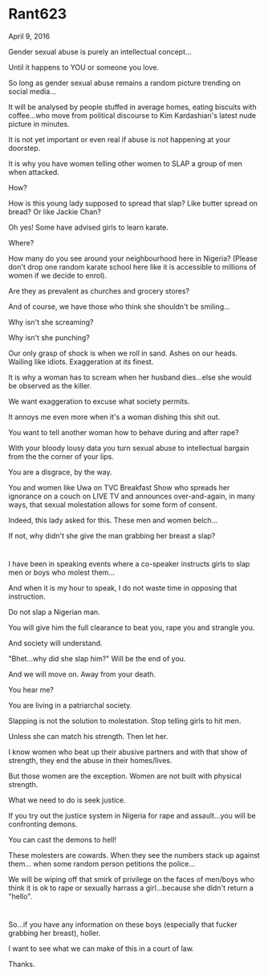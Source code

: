# Rant623


April 9, 2016

Gender sexual abuse is purely an intellectual concept...

Until it happens to YOU or someone you love.

So long as gender sexual abuse remains a random picture trending on social media...

It will be analysed by people stuffed in average homes, eating biscuits with coffee...who move from political discourse to Kim Kardashian's latest nude picture in minutes.

It is not yet important or even real if abuse is not happening at your doorstep. 

It is why you have women telling other women to SLAP a group of men when attacked. 

How?

How is this young lady supposed to spread that slap? Like butter spread on bread? Or like Jackie Chan?

Oh yes! Some have advised girls to learn karate.

Where?

How many do you see around your neighbourhood here in Nigeria? (Please don't drop one random karate school here like it is accessible to millions of women if we decide to enrol).

Are they as prevalent as churches and grocery stores?

And of course, we have those who think she shouldn't be smiling...

Why isn't she screaming?

Why isn't she punching?

Our only grasp of shock is when we roll in sand. Ashes on our heads. Wailing like idiots. Exaggeration at its finest. 

It is why a woman has to scream when her husband dies...else she would be observed as the killer.

We want exaggeration to excuse what society permits.

It annoys me even more when it's a woman dishing this shit out.

You want to tell another woman how to behave during and after rape?

With your bloody lousy data you turn sexual abuse to intellectual bargain from the the corner of your lips.

You are a disgrace, by the way.

You and women like Uwa on TVC Breakfast Show who spreads her ignorance on a couch on LIVE TV and announces over-and-again, in many ways, that sexual molestation allows for some form of consent.

Indeed, this lady asked for this. These men and women belch...

If not, why didn't she give the man grabbing her breast a slap?

#

I have been in speaking events where a co-speaker instructs girls to slap men or boys who molest them...

And when it is my hour to speak, I do not waste time in opposing that instruction. 

Do not slap a Nigerian man.

You will give him the full clearance to beat you, rape you and strangle you.

And society will understand. 

"Bhet...why did she slap him?" Will be the end of you.

And we will move on. Away from your death.

You hear me?

You are living in a patriarchal society.

Slapping is not the solution to molestation. Stop telling girls to hit men.

Unless she can match his strength. Then let her.

I know women who beat up their abusive partners and with that show of strength, they end the abuse in their homes/lives.

But those women are the exception. Women are not built with physical strength. 

What we need to do is seek justice.

If you try out the justice system in Nigeria for rape and assault...you will be confronting demons.

You can cast the demons to hell!

These molesters are cowards. When they see the numbers stack up against them... when some random person petitions the police...

We will be wiping off that smirk of privilege on the faces of men/boys who think it is ok to rape or sexually harrass a girl...because she didn't return a "hello".

#

So...if you have any information on these boys (especially that fucker grabbing her breast), holler.

I want to see what we can make of this in a court of law.

Thanks.